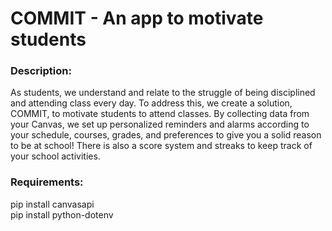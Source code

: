 <h1>COMMIT - An app to motivate students</h1>

<h3> Description: </h3>
<p>As students, we understand and relate to the struggle of being disciplined and attending class every day. To address this, we create a solution, COMMIT, to motivate students to attend classes. By collecting data from your Canvas, we set up personalized reminders and alarms according to your schedule, courses, grades, and preferences to give you a solid reason to be at school! There is also a score system and streaks to keep track of your school activities.</p>

<h3>Requirements:</h3>
<span>pip install canvasapi</span><br>
<span>pip install python-dotenv</span>
